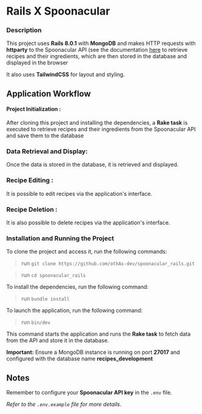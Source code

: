 # Rails X Spoonacular

### Description
This project uses **Rails 8.0.1** with **MongoDB** and makes HTTP requests with **httparty** to the Spoonacular API
(see the documentation [here](https://spoonacular.com/food-api/docs) to retrieve recipes and their ingredients,
which are then stored in the database and displayed in the browser

It also uses **TailwindCSS** for layout and styling.


## Application Workflow
#### Project Initialization :
After cloning this project and installing the dependencies,
a **Rake task** is executed to retrieve recipes and their ingredients from the Spoonacular API
and save them to the database

### Data Retrieval and Display:

Once the data is stored in the database, it is retrieved and displayed.


### Recipe Editing :
It is possible to edit recipes via the application's interface.

### Recipe Deletion :
It is also possible to delete recipes via the application's interface.

### Installation and Running the Project

To clone the project and access it, run the following commands:
> run `git clone https://github.com/othAs-dev/spoonacular_rails.git`

> run `cd spoonacular_rails`

To install the dependencies, run the following command:

> run `bundle install`

To launch the application, run the following command:

> run `bin/dev`

This command starts the application and runs the **Rake task** to fetch data from the API and store it in the database.

**Important:**
Ensure a MongoDB instance is running on port **27017** and configured with the database name **recipes_development**

## Notes

Remember to configure your **Spoonacular API key** in the `.env` file.

*Refer to the `.env.example` file for more details*.

